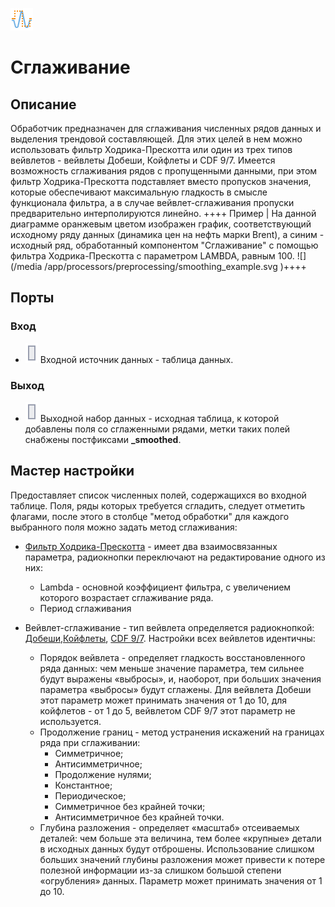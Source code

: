 ![ ](/media/app/icons/component_18/component_default-25.svg)
# Сглаживание

## Описание

Обработчик предназначен для сглаживания численных рядов данных и выделения трендовой составляющей. Для этих целей в нем можно использовать фильтр Ходрика-Прескотта или один из трех типов вейвлетов - вейвлеты Добеши, Койфлеты и CDF 9/7. Имеется возможность сглаживания рядов с пропущенными данными, при этом фильтр Ходрика-Прескотта подставляет вместо пропусков значения, которые обеспечивают максимальную гладкость в смысле функционала фильтра, а в случае вейвлет-сглаживания пропуски предварительно интерполируются линейно.
++++ Пример | На данной диаграмме оранжевым цветом изображен график, соответствующий исходному ряду данных (динамика цен на нефть марки Brent), а синим - исходный ряд, обработанный компонентом "Сглаживание" с помощью фильтра Ходрика-Прескотта с параметром LAMBDA, равным 100. ![](/media /app/processors/preprocessing/smoothing_example.svg )++++

## Порты

### Вход

   * ![](/media/app/icons/ports/output_table_inactive.svg) Входной источник данных - таблица данных.

### Выход

   * ![](/media/app/icons/ports/output_table_inactive.svg) Выходной набор данных - исходная таблица, к которой добавлены поля со сглаженными рядами, метки таких полей снабжены постфиксами **_smoothed**.

## Мастер настройки

Предоставляет список численных полей, содержащихся во входной таблице. Поля, ряды которых требуется сгладить, следует отметить флагами, после этого в столбце "метод обработки" для каждого выбранного поля можно задать метод сглаживания:

*  [Фильтр Ходрика-Прескотта](https://en.wikipedia.org/wiki/Hodrick%E2%80%93Prescott_filter) - имеет два взаимосвязанных параметра, радиокнопки переключают на редактирование одного из них:
    * Lambda - основной коэффициент фильтра, с увеличением которого возрастает сглаживание ряда.
    * Период сглаживания


*  Вейвлет-сглаживание - тип вейвлета определяется радиокнопкой: [Добеши](https://ru.wikipedia.org/wiki/Вейвлеты_Добеши),[Койфлеты](https://ru.wikipedia.org/wiki/Вейвлет_Койфлет), [CDF 9/7](https://en.wikipedia.org/wiki/Cohen%E2%80%93Daubechies%E2%80%93Feauveau_wavelet). Настройки всех вейвлетов идентичны:
    * Порядок вейвлета - определяет гладкость восстановленного ряда данных: чем меньше значение параметра, тем сильнее будут выражены «выбросы», и, наоборот, при больших значения параметра «выбросы» будут сглажены. Для вейвлета Добеши этот параметр может принимать значения от 1 до 10, для койфлетов - от 1 до 5, вейвлетом CDF 9/7 этот параметр не используется.
    * Продолжение границ - метод устранения искажений на границах ряда при сглаживании:
      * Симметричное;
      * Антисимметричное;
      * Продолжение нулями;
      * Константное;
      * Периодическое;
      * Симметричное без крайней точки;
      * Антисимметричное без крайней точки.
    * Глубина разложения - определяет «масштаб» отсеиваемых деталей: чем больше эта величина, тем более «крупные» детали в исходных данных будут отброшены. Использование слишком больших значений глубины разложения может привести к потере полезной информации из-за слишком большой степени «огрубления» данных. Параметр может принимать значения от 1 до 10.



